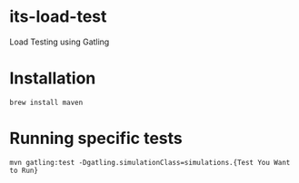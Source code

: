 # its-load-test
Load Testing using Gatling

# Installation
`brew install maven`

# Running specific tests
`mvn gatling:test -Dgatling.simulationClass=simulations.{Test You Want to Run}`

